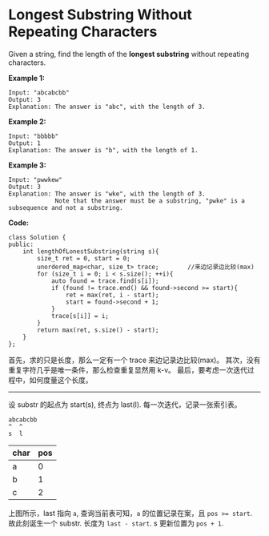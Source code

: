 # Longest Substring Without Repeating Characters

Given a string, find the length of the **longest substring** without repeating characters.

**Example 1:**

```
Input: "abcabcbb"
Output: 3 
Explanation: The answer is "abc", with the length of 3. 
```

**Example 2:**

```
Input: "bbbbb"
Output: 1
Explanation: The answer is "b", with the length of 1.
```

**Example 3:**

```
Input: "pwwkew"
Output: 3
Explanation: The answer is "wke", with the length of 3. 
             Note that the answer must be a substring, "pwke" is a subsequence and not a substring.
```

 **Code:**

```
class Solution {
public:
	int lengthOfLonestSubstring(string s){
		size_t ret = 0, start = 0;
		unordered_map<char, size_t> trace;        //来边记录边比较(max)
		for (size_t i = 0; i < s.size(); ++i){
			auto found = trace.find(s[i]);
			if (found != trace.end() && found->second >= start){
				ret = max(ret, i - start);
				start = found->second + 1;
			}
			trace[s[i]] = i;
		}
		return max(ret, s.size() - start);
	}
};
```

首先，求的只是长度，那么一定有一个 trace 来边记录边比较(max)。 其次，没有重复字符几乎是唯一条件，那么检查重复显然用 k-v。 最后，要考虑一次迭代过程中，如何度量这个长度。

------

设 substr 的起点为 start(s), 终点为 last(l). 每一次迭代，记录一张索引表。

```
abcabcbb
^  ^
s  l
```

| char | pos  |
| ---- | ---- |
| a    | 0    |
| b    | 1    |
| c    | 2    |

上图所示，last 指向 `a`, 查询当前表可知，`a` 的位置记录在案，且 `pos >= start`. 故此刻诞生一个 substr. 长度为 `last - start`. s 更新位置为 `pos + 1`.